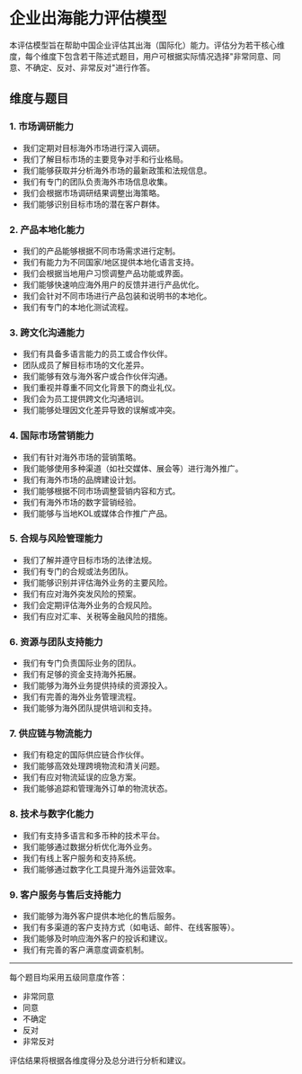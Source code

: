 # 企业出海能力评估模型

本评估模型旨在帮助中国企业评估其出海（国际化）能力。评估分为若干核心维度，每个维度下包含若干陈述式题目，用户可根据实际情况选择"非常同意、同意、不确定、反对、非常反对"进行作答。

## 维度与题目

### 1. 市场调研能力

- 我们定期对目标海外市场进行深入调研。
- 我们了解目标市场的主要竞争对手和行业格局。
- 我们能够获取并分析海外市场的最新政策和法规信息。
- 我们有专门的团队负责海外市场信息收集。
- 我们会根据市场调研结果调整出海策略。
- 我们能够识别目标市场的潜在客户群体。

### 2. 产品本地化能力

- 我们的产品能够根据不同市场需求进行定制。
- 我们有能力为不同国家/地区提供本地化语言支持。
- 我们会根据当地用户习惯调整产品功能或界面。
- 我们能够快速响应海外用户的反馈并进行产品优化。
- 我们会针对不同市场进行产品包装和说明书的本地化。
- 我们有专门的本地化测试流程。

### 3. 跨文化沟通能力

- 我们有具备多语言能力的员工或合作伙伴。
- 团队成员了解目标市场的文化差异。
- 我们能够有效与海外客户或合作伙伴沟通。
- 我们重视并尊重不同文化背景下的商业礼仪。
- 我们会为员工提供跨文化沟通培训。
- 我们能够处理因文化差异导致的误解或冲突。

### 4. 国际市场营销能力

- 我们有针对海外市场的营销策略。
- 我们能够使用多种渠道（如社交媒体、展会等）进行海外推广。
- 我们有海外市场的品牌建设计划。
- 我们能够根据不同市场调整营销内容和方式。
- 我们有海外市场的数字营销经验。
- 我们能够与当地KOL或媒体合作推广产品。

### 5. 合规与风险管理能力

- 我们了解并遵守目标市场的法律法规。
- 我们有专门的合规或法务团队。
- 我们能够识别并评估海外业务的主要风险。
- 我们有应对海外突发风险的预案。
- 我们会定期评估海外业务的合规风险。
- 我们有应对汇率、关税等金融风险的措施。

### 6. 资源与团队支持能力

- 我们有专门负责国际业务的团队。
- 我们有足够的资金支持海外拓展。
- 我们能够为海外业务提供持续的资源投入。
- 我们有完善的海外业务管理流程。
- 我们能够为海外团队提供培训和支持。

### 7. 供应链与物流能力

- 我们有稳定的国际供应链合作伙伴。
- 我们能够高效处理跨境物流和清关问题。
- 我们有应对物流延误的应急方案。
- 我们能够追踪和管理海外订单的物流状态。

### 8. 技术与数字化能力

- 我们有支持多语言和多币种的技术平台。
- 我们能够通过数据分析优化海外业务。
- 我们有线上客户服务和支持系统。
- 我们能够通过数字化工具提升海外运营效率。

### 9. 客户服务与售后支持能力

- 我们能够为海外客户提供本地化的售后服务。
- 我们有多渠道的客户支持方式（如电话、邮件、在线客服等）。
- 我们能够及时响应海外客户的投诉和建议。
- 我们有完善的客户满意度调查机制。

---

每个题目均采用五级同意度作答：

- 非常同意
- 同意
- 不确定
- 反对
- 非常反对

评估结果将根据各维度得分及总分进行分析和建议。

